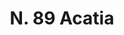 ---
title: "N. 89 Acatia"
permalink: "/edition/plant089/"
plant-name: "N. 89"
plant-number: "089"
plant-xml: "/assets/xml/plant089.xml"
plant-img1: "/assets/img/plant089_verso.jpg"
plant-img2: "/assets/img/plant089.jpg"
plant-title: "N. 89 Acatia"
plant-wfo-link: "http://www.worldfloraonline.org/taxon/wfo-0000213263"
plant-kew-link: ""
plant-taxon-content: "Calycotome spinosa Lk."
layout: single-xml
---